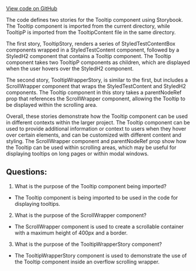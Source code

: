 [View code on GitHub](https://github.com/technologiestiftung/kulturdaten-frontend/blob/master/components/tooltip/story.tsx)

The code defines two stories for the Tooltip component using Storybook. The Tooltip component is imported from the current directory, while TooltipP is imported from the TooltipContent file in the same directory. 

The first story, TooltipStory, renders a series of StyledTestContentBox components wrapped in a StyledTestContent component, followed by a StyledH2 component that contains a Tooltip component. The Tooltip component takes two TooltipP components as children, which are displayed when the user hovers over the StyledH2 component. 

The second story, TooltipWrapperStory, is similar to the first, but includes a ScrollWrapper component that wraps the StyledTestContent and StyledH2 components. The Tooltip component in this story takes a parentNodeRef prop that references the ScrollWrapper component, allowing the Tooltip to be displayed within the scrolling area. 

Overall, these stories demonstrate how the Tooltip component can be used in different contexts within the larger project. The Tooltip component can be used to provide additional information or context to users when they hover over certain elements, and can be customized with different content and styling. The ScrollWrapper component and parentNodeRef prop show how the Tooltip can be used within scrolling areas, which may be useful for displaying tooltips on long pages or within modal windows.
## Questions: 
 1. What is the purpose of the Tooltip component being imported?
- The Tooltip component is being imported to be used in the code for displaying tooltips.

2. What is the purpose of the ScrollWrapper component?
- The ScrollWrapper component is used to create a scrollable container with a maximum height of 400px and a border.

3. What is the purpose of the TooltipWrapperStory component?
- The TooltipWrapperStory component is used to demonstrate the use of the Tooltip component inside an overflow scrolling wrapper.